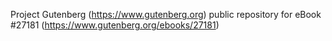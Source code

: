 Project Gutenberg (https://www.gutenberg.org) public repository for eBook #27181 (https://www.gutenberg.org/ebooks/27181)
